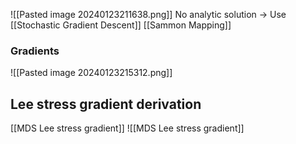 
![[Pasted image 20240123211638.png]]
No analytic solution -> Use [[Stochastic Gradient Descent]]
[[Sammon Mapping]]
### Gradients
![[Pasted image 20240123215312.png]]

## Lee stress gradient derivation
[[MDS Lee stress gradient]]
![[MDS Lee stress gradient]]
